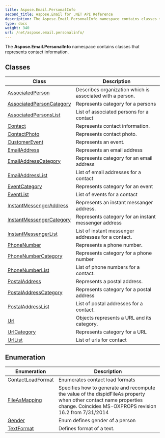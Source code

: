 ```yaml
---
title: Aspose.Email.PersonalInfo
second_title: Aspose.Email for .NET API Reference
description: The Aspose.Email.PersonalInfo namespace contains classes that represents contact information
type: docs
weight: 340
url: /net/aspose.email.personalinfo/
---
```

The **Aspose.Email.PersonalInfo** namespace contains classes that represents contact information.

## Classes

| Class | Description |
| --- | --- |
| [AssociatedPerson](./associatedperson/) | Describes organization which is associated with a person. |
| [AssociatedPersonCategory](./associatedpersoncategory/) | Represents category for a persons |
| [AssociatedPersonsList](./associatedpersonslist/) | List of associated persons for a contact |
| [Contact](./contact/) | Represents contact information. |
| [ContactPhoto](./contactphoto/) | Represents contact photo. |
| [CustomerEvent](./customerevent/) | Represents an event. |
| [EmailAddress](./emailaddress/) | Represents an email address |
| [EmailAddressCategory](./emailaddresscategory/) | Represents category for an email address |
| [EmailAddressList](./emailaddresslist/) | List of email addresses for a contact |
| [EventCategory](./eventcategory/) | Represents category for an event |
| [EventList](./eventlist/) | List of events for a contact |
| [InstantMessengerAddress](./instantmessengeraddress/) | Represents an instant messanger address. |
| [InstantMessengerCategory](./instantmessengercategory/) | Represents category for an instant messenger address |
| [InstantMessengerList](./instantmessengerlist/) | List of instant messenger addresses for a contact. |
| [PhoneNumber](./phonenumber/) | Represents a phone number. |
| [PhoneNumberCategory](./phonenumbercategory/) | Represents category for a phone number |
| [PhoneNumberList](./phonenumberlist/) | List of phone numbers for a contact. |
| [PostalAddress](./postaladdress/) | Represents a postal address. |
| [PostalAddressCategory](./postaladdresscategory/) | Represents category for a postal address |
| [PostalAddressList](./postaladdresslist/) | List of postal addresses for a contact. |
| [Url](./url/) | Objects represents a URL and its category. |
| [UrlCategory](./urlcategory/) | Represents category for a URL |
| [UrlList](./urllist/) | List of urls for contact |
## Enumeration

| Enumeration | Description |
| --- | --- |
| [ContactLoadFormat](./contactloadformat/) | Enumerates contact load formats |
| [FileAsMapping](./fileasmapping/) | Specifies how to generate and recompute the value of the dispidFileAs property when other contact name properties change. Coincides MS-OXPROPS revision 16.2 from 7/31/2014 |
| [Gender](./gender/) | Enum defines gender of a person |
| [TextFormat](./textformat/) | Defines format of a text. |


